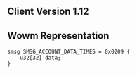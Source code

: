 ## Client Version 1.12

## Wowm Representation
```rust,ignore
smsg SMSG_ACCOUNT_DATA_TIMES = 0x0209 {
    u32[32] data;    
}

```
